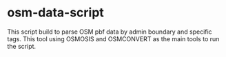 # osm-data-script
This script build to parse OSM pbf data by admin boundary and specific tags. This tool using OSMOSIS and OSMCONVERT as the main tools to run the script.
